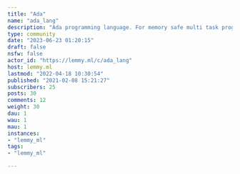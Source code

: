```yaml
---
title: "Ada" 
name: "ada_lang"
description: "Ada programming language. For memory safe multi task programming, elegant embedded bit fiddling and everything else in a readable way"
type: community
date: "2023-06-23 01:20:15"
draft: false
nsfw: false
actor_id: "https://lemmy.ml/c/ada_lang"
host: lemmy.ml
lastmod: "2022-04-18 10:30:54"
published: "2021-02-08 15:21:27"
subscribers: 25
posts: 30
comments: 12
weight: 30
dau: 1
wau: 1
mau: 1
instances:
- "lemmy_ml"
tags: 
- "lemmy_ml"

---
```

